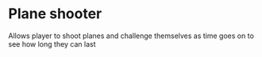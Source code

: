 # Plane shooter
Allows player to shoot planes and challenge themselves as time goes on to see how long they can last
